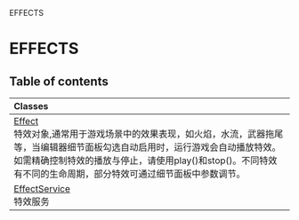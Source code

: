 EFFECTS

# EFFECTS <Badge type="tip" text="Groups" /> <Score text="EFFECTS" />

## Table of contents
| Classes |
| :-----|
| [Effect](../classes/mw.Effect.md) <br> 特效对象,通常用于游戏场景中的效果表现，如火焰，水流，武器拖尾等，当编辑器细节面板勾选自动启用时，运行游戏会自动播放特效。如需精确控制特效的播放与停止，请使用play()和stop()。不同特效有不同的生命周期，部分特效可通过细节面板中参数调节。 |
| [EffectService](../classes/mw.EffectService.md) <br> 特效服务 |

